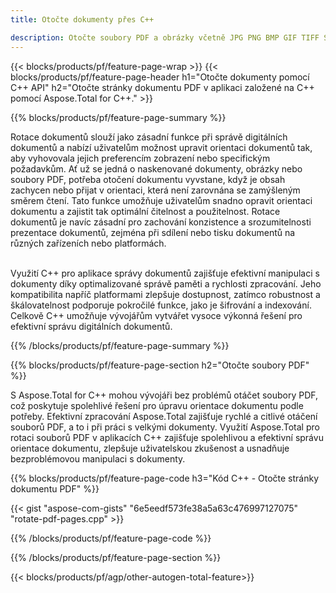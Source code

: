 ```yaml
---
title: Otočte dokumenty přes C++ 

description: Otočte soubory PDF a obrázky včetně JPG PNG BMP GIF TIFF SVG prostřednictvím vaší aplikace C++.
---
```


{{< blocks/products/pf/feature-page-wrap >}}
{{< blocks/products/pf/feature-page-header h1="Otočte dokumenty pomocí C++ API" h2="Otočte stránky dokumentu PDF v aplikaci založené na C++ pomocí Aspose.Total for C++." >}}

{{% blocks/products/pf/feature-page-summary %}}

Rotace dokumentů slouží jako zásadní funkce při správě digitálních dokumentů a nabízí uživatelům možnost upravit orientaci dokumentů tak, aby vyhovovala jejich preferencím zobrazení nebo specifickým požadavkům. Ať už se jedná o naskenované dokumenty, obrázky nebo soubory PDF, potřeba otočení dokumentu vyvstane, když je obsah zachycen nebo přijat v orientaci, která není zarovnána se zamýšleným směrem čtení. Tato funkce umožňuje uživatelům snadno opravit orientaci dokumentu a zajistit tak optimální čitelnost a použitelnost. Rotace dokumentů je navíc zásadní pro zachování konzistence a srozumitelnosti prezentace dokumentů, zejména při sdílení nebo tisku dokumentů na různých zařízeních nebo platformách. <br /><br />

Využití C++ pro aplikace správy dokumentů zajišťuje efektivní manipulaci s dokumenty díky optimalizované správě paměti a rychlosti zpracování. Jeho kompatibilita napříč platformami zlepšuje dostupnost, zatímco robustnost a škálovatelnost podporuje pokročilé funkce, jako je šifrování a indexování. Celkově C++ umožňuje vývojářům vytvářet vysoce výkonná řešení pro efektivní správu digitálních dokumentů.

{{% /blocks/products/pf/feature-page-summary  %}}


{{% blocks/products/pf/feature-page-section  h2="Otočte soubory PDF" %}}

S Aspose.Total for C++ mohou vývojáři bez problémů otáčet soubory PDF, což poskytuje spolehlivé řešení pro úpravu orientace dokumentu podle potřeby. Efektivní zpracování Aspose.Total zajišťuje rychlé a citlivé otáčení souborů PDF, a to i při práci s velkými dokumenty. Využití Aspose.Total pro rotaci souborů PDF v aplikacích C++ zajišťuje spolehlivou a efektivní správu orientace dokumentu, zlepšuje uživatelskou zkušenost a usnadňuje bezproblémovou manipulaci s dokumenty.

{{% blocks/products/pf/feature-page-code h3="Kód C++ - Otočte stránky dokumentu PDF" %}}

{{< gist "aspose-com-gists" "6e5eedf573fe38a5a63c476997127075" "rotate-pdf-pages.cpp" >}}

{{% /blocks/products/pf/feature-page-code  %}}

{{% /blocks/products/pf/feature-page-section %}}

{{< blocks/products/pf/agp/other-autogen-total-feature>}}